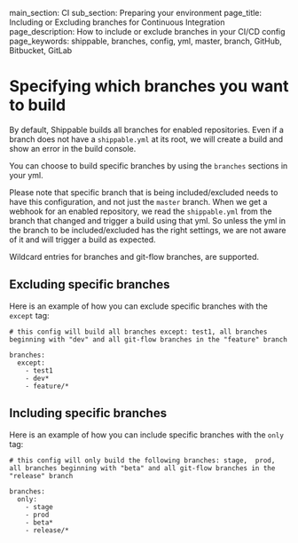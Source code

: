 main_section: CI
sub_section: Preparing your environment
page_title: Including or Excluding branches for Continuous Integration
page_description: How to include or exclude branches in your CI/CD config
page_keywords: shippable, branches, config, yml, master, branch, GitHub, Bitbucket, GitLab


# Specifying which branches you want to build

By default, Shippable builds all branches for enabled repositories. Even if a branch does not have a `shippable.yml` at its root, we will create a build and show an error in the build console.

You can choose to build specific branches by using the `branches` sections in your yml.

Please note that specific branch that is being included/excluded needs to have this configuration, and not just the `master` branch. When we get a webhook for an enabled repository, we read the `shippable.yml` from the branch that changed and trigger a build using that yml. So unless the yml in the branch to be included/excluded has the right settings, we are not aware of it and will trigger a build as expected.  

Wildcard entries for branches and git-flow branches, are supported.

## Excluding specific branches

Here is an example of how you can exclude specific branches with the `except` tag:

```
# this config will build all branches except: test1, all branches beginning with "dev" and all git-flow branches in the "feature" branch

branches:
  except:
    - test1
    - dev*
    - feature/*
```

## Including specific branches

Here is an example of how you can include specific branches with the `only` tag:

```
# this config will only build the following branches: stage,  prod, all branches beginning with "beta" and all git-flow branches in the "release" branch

branches:
  only:
    - stage
    - prod
    - beta*
    - release/*
```
